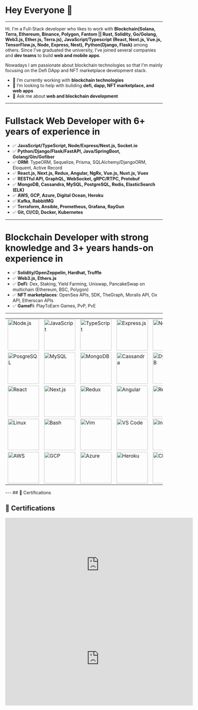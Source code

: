 # Hey Everyone 👋
---
Hi. I'm a Full-Stack developer who likes to work with **Blockchain(Solana, Terra, Ethereum, Binance, Polygon, Fantom || Rust, Solidity, Go/Golang, Web3.js, Ether.js, Terra.js), JavaScript/Typescript (React, Next.js, Vue.js, TensorFlow.js, Node, Express, Nest),** **Python(Django, Flask)** among others. Since I've graduated the university, I’ve joined several companies and **dev teams** to build **web and mobile apps**.

Nowadays I am passionate about blockchain technologies so that I'm mainly focusing on the Defi DApp and NFT marketplace development stack.



- 🌱 I’m currently working with **blockchain technologies**
- 🤔 I’m looking to help with buliding **defi, dapp, NFT marketplace, and web apps**
- 💬 Ask me about **web and blockchain development**
---
# Fullstack Web Developer with 6+ years of experience in

- ✅ **JavaScript/TypeScript, Node/Express/Nest.js, Socket.io**
- ✅ **Python/Django/Flask/FastAPI, Java/SpringBoot, Golang/Gin/Gofiber**
- ✅ **ORM**: TypeORM, Sequelize, Prisma, SQLAlchemy/DjangoORM, Eloquent, Active Record
- ✅ **React.js, Next.js, Redux, Angular, NgRx, Vue.js, Nuxt.js, Vuex**
- ✅ **RESTful API, GraphQL, WebSocket, gRPC/RTPC, Protobuf**
- ✅ **MongoDB, Cassandra, MySQL, PostgreSQL, Redis, ElasticSearch (ELK)**
- ✅ **AWS, GCP, Azure, Digital Ocean, Heroku**
- ✅ **Kafka, RabbitMQ**
- ✅ **Terraform, Ansible, Prometheus, Grafana, RayGun**
- ✅ **Git, CI/CD, Docker, Kubernetes**

---

# Blockchain Developer with strong knowledge and 3+ years hands-on experience in

- ✅ **Solidity/OpenZeppelin, Hardhat, Truffle**
- ✅ **Web3.js, Ethers.js**
- ✅ **DeFi**: Dex, Staking, Yield Farming, Uniswap, PancakeSwap on multichain (Ethereum, BSC, Polygon)
- ✅ **NFT marketplaces**: OpenSea APIs, SDK, TheGraph, Moralis API, Ox API, Etherscan APIs
- ✅ **GameFi**: PlayToEarn Games, PvP, PvE

---
<table>
  <tbody><tr>
    <td><a target="_blank" rel="noopener noreferrer nofollow" href="https://camo.githubusercontent.com/f9006cd6917978b11b74c1835c91f08e241477058e228826ef91613dc6b78158/68747470733a2f2f63646e2e69636f6e73636f75742e636f6d2f69636f6e2f667265652f706e672d36342f6e6f64652d6a732d313137343932352e706e67"><img src="https://camo.githubusercontent.com/f9006cd6917978b11b74c1835c91f08e241477058e228826ef91613dc6b78158/68747470733a2f2f63646e2e69636f6e73636f75742e636f6d2f69636f6e2f667265652f706e672d36342f6e6f64652d6a732d313137343932352e706e67" width="100" title="Node.js" data-canonical-src="https://cdn.iconscout.com/icon/free/png-64/node-js-1174925.png" style="max-width: 100%;"></a></td>
    <td><a target="_blank" rel="noopener noreferrer nofollow" href="https://camo.githubusercontent.com/3bf880a66a9ff65502e4de7be3f2487a97cc39ded20a8bd8814166568600261d/68747470733a2f2f63646e2e69636f6e73636f75742e636f6d2f69636f6e2f667265652f706e672d36342f6a6176617363726970742d32342d313137343935302e706e67"><img src="https://camo.githubusercontent.com/3bf880a66a9ff65502e4de7be3f2487a97cc39ded20a8bd8814166568600261d/68747470733a2f2f63646e2e69636f6e73636f75742e636f6d2f69636f6e2f667265652f706e672d36342f6a6176617363726970742d32342d313137343935302e706e67" width="100" title="JavaScript" data-canonical-src="https://cdn.iconscout.com/icon/free/png-64/javascript-24-1174950.png" style="max-width: 100%;"></a></td>
    <td><a target="_blank" rel="noopener noreferrer nofollow" href="https://camo.githubusercontent.com/e8e5db68d080593d58dc25aa67b5b6d8b97430ab530bf5ae2ab52172e966644a/68747470733a2f2f63646e2e69636f6e73636f75742e636f6d2f69636f6e2f667265652f706e672d36342f747970657363726970742d313137343936352e706e67"><img src="https://camo.githubusercontent.com/e8e5db68d080593d58dc25aa67b5b6d8b97430ab530bf5ae2ab52172e966644a/68747470733a2f2f63646e2e69636f6e73636f75742e636f6d2f69636f6e2f667265652f706e672d36342f747970657363726970742d313137343936352e706e67" width="100" title="TypeScript" data-canonical-src="https://cdn.iconscout.com/icon/free/png-64/typescript-1174965.png" style="max-width: 100%;"></a></td>
    <td><a target="_blank" rel="noopener noreferrer nofollow" href="https://camo.githubusercontent.com/eabfee57ff903fd0f2979cdd4f4c625cbcbca133d83d5e11638055eb517324c2/68747470733a2f2f63646e2e69636f6e73636f75742e636f6d2f69636f6e2f667265652f706e672d36342f667265652d657870726573732d382d313137353032392e706e67"><img src="https://camo.githubusercontent.com/eabfee57ff903fd0f2979cdd4f4c625cbcbca133d83d5e11638055eb517324c2/68747470733a2f2f63646e2e69636f6e73636f75742e636f6d2f69636f6e2f667265652f706e672d36342f667265652d657870726573732d382d313137353032392e706e67" width="100" title="Express.js" data-canonical-src="https://cdn.iconscout.com/icon/free/png-64/free-express-8-1175029.png" style="max-width: 100%;"></a></td>
    <td><a target="_blank" rel="noopener noreferrer nofollow" href="https://camo.githubusercontent.com/51d39e2e8d7a35544eaa307c1c4ff364857091e544751a681e38a5b7c6f03cf8/68747470733a2f2f736b696c6c69636f6e732e6465762f69636f6e733f693d6e6573746a73267468656d653d6c69676874"><img src="https://camo.githubusercontent.com/51d39e2e8d7a35544eaa307c1c4ff364857091e544751a681e38a5b7c6f03cf8/68747470733a2f2f736b696c6c69636f6e732e6465762f69636f6e733f693d6e6573746a73267468656d653d6c69676874" width="100" title="Nest.js" data-canonical-src="https://skillicons.dev/icons?i=nestjs&amp;theme=light" style="max-width: 100%;"></a></td>
    <td><a target="_blank" rel="noopener noreferrer nofollow" href="https://camo.githubusercontent.com/bc54b90a6bea8c52e7384bc799086c6de6e766e45205a9930d978c4509ccc91c/68747470733a2f2f63646e2e69636f6e73636f75742e636f6d2f69636f6e2f667265652f706e672d36342f6a6176612d35392d313137343935322e706e67"><img src="https://camo.githubusercontent.com/bc54b90a6bea8c52e7384bc799086c6de6e766e45205a9930d978c4509ccc91c/68747470733a2f2f63646e2e69636f6e73636f75742e636f6d2f69636f6e2f667265652f706e672d36342f6a6176612d35392d313137343935322e706e67" width="100" title="Java" data-canonical-src="https://cdn.iconscout.com/icon/free/png-64/java-59-1174952.png" style="max-width: 100%;"></a></td>
    <td><a target="_blank" rel="noopener noreferrer nofollow" href="https://camo.githubusercontent.com/54e52311e41eb731017c260966350499c2e6bceeef2665aa26f16ebdabd30aab/68747470733a2f2f736b696c6c69636f6e732e6465762f69636f6e733f693d737072696e67267468656d653d6c69676874"><img src="https://camo.githubusercontent.com/54e52311e41eb731017c260966350499c2e6bceeef2665aa26f16ebdabd30aab/68747470733a2f2f736b696c6c69636f6e732e6465762f69636f6e733f693d737072696e67267468656d653d6c69676874" width="100" title="Spring" data-canonical-src="https://skillicons.dev/icons?i=spring&amp;theme=light" style="max-width: 100%;"></a></td>
    <td><a target="_blank" rel="noopener noreferrer nofollow" href="https://camo.githubusercontent.com/355c19271b293c0fff40ddb410438325b6f7d1316d77945582a9430b43090311/68747470733a2f2f63646e2e69636f6e73636f75742e636f6d2f69636f6e2f667265652f706e672d36342f707974686f6e2d322d3232363035312e706e67"><img src="https://camo.githubusercontent.com/355c19271b293c0fff40ddb410438325b6f7d1316d77945582a9430b43090311/68747470733a2f2f63646e2e69636f6e73636f75742e636f6d2f69636f6e2f667265652f706e672d36342f707974686f6e2d322d3232363035312e706e67" width="100" title="Python" data-canonical-src="https://cdn.iconscout.com/icon/free/png-64/python-2-226051.png" style="max-width: 100%;"></a></td>
    <td><a target="_blank" rel="noopener noreferrer nofollow" href="https://camo.githubusercontent.com/c036fb2f06c008636b7f3c22422740e5d4dce4a7fc8d70c1ea13aa106d036865/68747470733a2f2f736b696c6c69636f6e732e6465762f69636f6e733f693d646a616e676f267468656d653d6c69676874"><img src="https://camo.githubusercontent.com/c036fb2f06c008636b7f3c22422740e5d4dce4a7fc8d70c1ea13aa106d036865/68747470733a2f2f736b696c6c69636f6e732e6465762f69636f6e733f693d646a616e676f267468656d653d6c69676874" width="100" title="Django" data-canonical-src="https://skillicons.dev/icons?i=django&amp;theme=light" style="max-width: 100%;"></a></td>
    <td><a target="_blank" rel="noopener noreferrer nofollow" href="https://camo.githubusercontent.com/9551b7d5e7478b76b8bd1baac2b57b695caa58a013864bbcfac19f705d15d609/68747470733a2f2f736b696c6c69636f6e732e6465762f69636f6e733f693d666c61736b267468656d653d6c69676874"><img src="https://camo.githubusercontent.com/9551b7d5e7478b76b8bd1baac2b57b695caa58a013864bbcfac19f705d15d609/68747470733a2f2f736b696c6c69636f6e732e6465762f69636f6e733f693d666c61736b267468656d653d6c69676874" width="100" title="Flask" data-canonical-src="https://skillicons.dev/icons?i=flask&amp;theme=light" style="max-width: 100%;"></a></td>
    <td><a target="_blank" rel="noopener noreferrer nofollow" href="https://camo.githubusercontent.com/daa26bcfc14f63b847402abba471270dc7b60e5de7b1ad85e86e3620a4860b54/68747470733a2f2f736b696c6c69636f6e732e6465762f69636f6e733f693d66617374617069267468656d653d6c69676874"><img src="https://camo.githubusercontent.com/daa26bcfc14f63b847402abba471270dc7b60e5de7b1ad85e86e3620a4860b54/68747470733a2f2f736b696c6c69636f6e732e6465762f69636f6e733f693d66617374617069267468656d653d6c69676874" width="100" title="FastAPI" data-canonical-src="https://skillicons.dev/icons?i=fastapi&amp;theme=light" style="max-width: 100%;"></a></td>
    <td><a target="_blank" rel="noopener noreferrer nofollow" href="https://camo.githubusercontent.com/434c564948f52bab475e0d193f30ac8e74b99dbec589e0194a0a14c94f653d1d/68747470733a2f2f63646e2e69636f6e73636f75742e636f6d2f69636f6e2f667265652f706e672d36342f667265652d676f2d37372d313137353136362e706e67"><img src="https://camo.githubusercontent.com/434c564948f52bab475e0d193f30ac8e74b99dbec589e0194a0a14c94f653d1d/68747470733a2f2f63646e2e69636f6e73636f75742e636f6d2f69636f6e2f667265652f706e672d36342f667265652d676f2d37372d313137353136362e706e67" width="100" title="Golang" data-canonical-src="https://cdn.iconscout.com/icon/free/png-64/free-go-77-1175166.png" style="max-width: 100%;"></a></td>
  </tr>
  <tr>
    <td><a target="_blank" rel="noopener noreferrer nofollow" href="https://camo.githubusercontent.com/90d3cf8eb8c0162f9ccc4bf41e40568bd8cf48404c01efaba7ff84683ecc70f1/68747470733a2f2f736b696c6c69636f6e732e6465762f69636f6e733f693d706f737467726573267468656d653d6c69676874"><img src="https://camo.githubusercontent.com/90d3cf8eb8c0162f9ccc4bf41e40568bd8cf48404c01efaba7ff84683ecc70f1/68747470733a2f2f736b696c6c69636f6e732e6465762f69636f6e733f693d706f737467726573267468656d653d6c69676874" width="100" title="PosgreSQL" data-canonical-src="https://skillicons.dev/icons?i=postgres&amp;theme=light" style="max-width: 100%;"></a></td>
    <td><a target="_blank" rel="noopener noreferrer nofollow" href="https://camo.githubusercontent.com/df320ae4b425a5a6d1624c00eabb34a3a9c27c7e33d5abef7501774d6fb5ee95/68747470733a2f2f736b696c6c69636f6e732e6465762f69636f6e733f693d6d7973716c267468656d653d6c69676874"><img src="https://camo.githubusercontent.com/df320ae4b425a5a6d1624c00eabb34a3a9c27c7e33d5abef7501774d6fb5ee95/68747470733a2f2f736b696c6c69636f6e732e6465762f69636f6e733f693d6d7973716c267468656d653d6c69676874" width="100" title="MySQL" data-canonical-src="https://skillicons.dev/icons?i=mysql&amp;theme=light" style="max-width: 100%;"></a></td>
    <td><a target="_blank" rel="noopener noreferrer nofollow" href="https://camo.githubusercontent.com/8d982cf34cbc0bac85575df55440eb0c78cc67662e7b785f2beddddd6542ace9/68747470733a2f2f736b696c6c69636f6e732e6465762f69636f6e733f693d6d6f6e676f6462267468656d653d6c69676874"><img src="https://camo.githubusercontent.com/8d982cf34cbc0bac85575df55440eb0c78cc67662e7b785f2beddddd6542ace9/68747470733a2f2f736b696c6c69636f6e732e6465762f69636f6e733f693d6d6f6e676f6462267468656d653d6c69676874" width="100" title="MongoDB" data-canonical-src="https://skillicons.dev/icons?i=mongodb&amp;theme=light" style="max-width: 100%;"></a></td>
    <td><a target="_blank" rel="noopener noreferrer nofollow" href="https://camo.githubusercontent.com/736ca16a6988ebfc31cf89c4f452169522eb02ae96d4df4438290bcbb354a61a/68747470733a2f2f736b696c6c69636f6e732e6465762f69636f6e733f693d63617373616e647261267468656d653d6c69676874"><img src="https://camo.githubusercontent.com/736ca16a6988ebfc31cf89c4f452169522eb02ae96d4df4438290bcbb354a61a/68747470733a2f2f736b696c6c69636f6e732e6465762f69636f6e733f693d63617373616e647261267468656d653d6c69676874" width="100" title="Cassandra" data-canonical-src="https://skillicons.dev/icons?i=cassandra&amp;theme=light" style="max-width: 100%;"></a></td>
    <td><a target="_blank" rel="noopener noreferrer nofollow" href="https://camo.githubusercontent.com/38c0db7772fb34455da1b60b04ad40a036dc9a8c0fd750ad9cbc580264f6ae40/68747470733a2f2f736b696c6c69636f6e732e6465762f69636f6e733f693d64796e616d6f6462267468656d653d6c69676874"><img src="https://camo.githubusercontent.com/38c0db7772fb34455da1b60b04ad40a036dc9a8c0fd750ad9cbc580264f6ae40/68747470733a2f2f736b696c6c69636f6e732e6465762f69636f6e733f693d64796e616d6f6462267468656d653d6c69676874" width="100" title="DynamoDB" data-canonical-src="https://skillicons.dev/icons?i=dynamodb&amp;theme=light" style="max-width: 100%;"></a></td>
    <td><a target="_blank" rel="noopener noreferrer nofollow" href="https://camo.githubusercontent.com/1f949392695a1f34617b8dfe0f0cb9802b7c56651eacb64c27ca4078d27ef612/68747470733a2f2f736b696c6c69636f6e732e6465762f69636f6e733f693d6669726562617365267468656d653d6c69676874"><img src="https://camo.githubusercontent.com/1f949392695a1f34617b8dfe0f0cb9802b7c56651eacb64c27ca4078d27ef612/68747470733a2f2f736b696c6c69636f6e732e6465762f69636f6e733f693d6669726562617365267468656d653d6c69676874" width="100" title="Firebase" data-canonical-src="https://skillicons.dev/icons?i=firebase&amp;theme=light" style="max-width: 100%;"></a></td>
    <td><a target="_blank" rel="noopener noreferrer nofollow" href="https://camo.githubusercontent.com/f5267895b03766f6fd131319d71e884c56531242700dabe3df1401be0d75d6c8/68747470733a2f2f736b696c6c69636f6e732e6465762f69636f6e733f693d7265646973267468656d653d6c69676874"><img src="https://camo.githubusercontent.com/f5267895b03766f6fd131319d71e884c56531242700dabe3df1401be0d75d6c8/68747470733a2f2f736b696c6c69636f6e732e6465762f69636f6e733f693d7265646973267468656d653d6c69676874" width="100" title="Redis" data-canonical-src="https://skillicons.dev/icons?i=redis&amp;theme=light" style="max-width: 100%;"></a></td>
    <td><a target="_blank" rel="noopener noreferrer nofollow" href="https://camo.githubusercontent.com/1fe8a1defa6f37697d16a11ee3bcdd3bfca745befe388b11230ad5281820dec3/68747470733a2f2f736b696c6c69636f6e732e6465762f69636f6e733f693d73716c697465267468656d653d6c69676874"><img src="https://camo.githubusercontent.com/1fe8a1defa6f37697d16a11ee3bcdd3bfca745befe388b11230ad5281820dec3/68747470733a2f2f736b696c6c69636f6e732e6465762f69636f6e733f693d73716c697465267468656d653d6c69676874" width="100" title="Sqlite" data-canonical-src="https://skillicons.dev/icons?i=sqlite&amp;theme=light" style="max-width: 100%;"></a></td>
    <td><a target="_blank" rel="noopener noreferrer nofollow" href="https://camo.githubusercontent.com/71231860609f5e4ef3c7dc0629a0e5c48b67a5dcd66499469095b173a4385d57/68747470733a2f2f63646e2e69636f6e73636f75742e636f6d2f69636f6e2f667265652f706e672d36342f667265652d656c61737469637365617263682d3232363039342e706e67"><img src="https://camo.githubusercontent.com/71231860609f5e4ef3c7dc0629a0e5c48b67a5dcd66499469095b173a4385d57/68747470733a2f2f63646e2e69636f6e73636f75742e636f6d2f69636f6e2f667265652f706e672d36342f667265652d656c61737469637365617263682d3232363039342e706e67" width="100" title="ElasticSearch" data-canonical-src="https://cdn.iconscout.com/icon/free/png-64/free-elasticsearch-226094.png" style="max-width: 100%;"></a></td>
    <td><a target="_blank" rel="noopener noreferrer nofollow" href="https://camo.githubusercontent.com/e569ae07ab77d1f0c04582b59960327811e1997ed769900f0993c34045adbeae/68747470733a2f2f736b696c6c69636f6e732e6465762f69636f6e733f693d70726f6d657468657573267468656d653d6c69676874"><img src="https://camo.githubusercontent.com/e569ae07ab77d1f0c04582b59960327811e1997ed769900f0993c34045adbeae/68747470733a2f2f736b696c6c69636f6e732e6465762f69636f6e733f693d70726f6d657468657573267468656d653d6c69676874" width="100" title="Prometheus" data-canonical-src="https://skillicons.dev/icons?i=prometheus&amp;theme=light" style="max-width: 100%;"></a></td>
    <td><a target="_blank" rel="noopener noreferrer nofollow" href="https://camo.githubusercontent.com/b296b7c92e9aa380dcbb0be5c10fac5ab04227318accda4601d16968dadae99e/68747470733a2f2f736b696c6c69636f6e732e6465762f69636f6e733f693d736f6c6964697479267468656d653d6c69676874"><img src="https://camo.githubusercontent.com/b296b7c92e9aa380dcbb0be5c10fac5ab04227318accda4601d16968dadae99e/68747470733a2f2f736b696c6c69636f6e732e6465762f69636f6e733f693d736f6c6964697479267468656d653d6c69676874" width="100" title="Solidity" data-canonical-src="https://skillicons.dev/icons?i=solidity&amp;theme=light" style="max-width: 100%;"></a></td>
    <td><a target="_blank" rel="noopener noreferrer nofollow" href="https://camo.githubusercontent.com/d03fd2274a7567b15bee1c313c898745df1cb394a08eba22dd8400841240dd14/68747470733a2f2f736b696c6c69636f6e732e6465762f69636f6e733f693d69706673267468656d653d6c69676874"><img src="https://camo.githubusercontent.com/d03fd2274a7567b15bee1c313c898745df1cb394a08eba22dd8400841240dd14/68747470733a2f2f736b696c6c69636f6e732e6465762f69636f6e733f693d69706673267468656d653d6c69676874" width="100" title="Ipfs" data-canonical-src="https://skillicons.dev/icons?i=ipfs&amp;theme=light" style="max-width: 100%;"></a></td>
  </tr>
  <tr>
    <td><a target="_blank" rel="noopener noreferrer nofollow" href="https://camo.githubusercontent.com/ad5eab6546836f3138beeed68d51b6210cfbe23980620e50634792004e891949/68747470733a2f2f63646e2e69636f6e73636f75742e636f6d2f69636f6e2f667265652f706e672d36342f72656163742d332d313137353130392e706e67"><img src="https://camo.githubusercontent.com/ad5eab6546836f3138beeed68d51b6210cfbe23980620e50634792004e891949/68747470733a2f2f63646e2e69636f6e73636f75742e636f6d2f69636f6e2f667265652f706e672d36342f72656163742d332d313137353130392e706e67" width="100" title="React" data-canonical-src="https://cdn.iconscout.com/icon/free/png-64/react-3-1175109.png" style="max-width: 100%;"></a></td>
    <td><a target="_blank" rel="noopener noreferrer nofollow" href="https://camo.githubusercontent.com/f3e7a261202f061960b5e11a1dee2cf3c745e5fb810444aab920eecbc82385e9/68747470733a2f2f736b696c6c69636f6e732e6465762f69636f6e733f693d6e6578746a73267468656d653d6c69676874"><img src="https://camo.githubusercontent.com/f3e7a261202f061960b5e11a1dee2cf3c745e5fb810444aab920eecbc82385e9/68747470733a2f2f736b696c6c69636f6e732e6465762f69636f6e733f693d6e6578746a73267468656d653d6c69676874" width="100" title="Next.js" data-canonical-src="https://skillicons.dev/icons?i=nextjs&amp;theme=light" style="max-width: 100%;"></a></td>
    <td><a target="_blank" rel="noopener noreferrer nofollow" href="https://camo.githubusercontent.com/43977990b2a6be05faf63aee6397c736da10e17db72a958de7a7382ffbe7079c/68747470733a2f2f736b696c6c69636f6e732e6465762f69636f6e733f693d7265647578267468656d653d6c69676874"><img src="https://camo.githubusercontent.com/43977990b2a6be05faf63aee6397c736da10e17db72a958de7a7382ffbe7079c/68747470733a2f2f736b696c6c69636f6e732e6465762f69636f6e733f693d7265647578267468656d653d6c69676874" width="100" title="Redux" data-canonical-src="https://skillicons.dev/icons?i=redux&amp;theme=light" style="max-width: 100%;"></a></td>
    <td><a target="_blank" rel="noopener noreferrer nofollow" href="https://camo.githubusercontent.com/d03b4dd13ff38d56fa8fa394dfef63ea4db468866d802639511d6143b23a000f/68747470733a2f2f63646e2e69636f6e73636f75742e636f6d2f69636f6e2f667265652f706e672d36342f616e67756c61722d332d3232363037302e706e67"><img src="https://camo.githubusercontent.com/d03b4dd13ff38d56fa8fa394dfef63ea4db468866d802639511d6143b23a000f/68747470733a2f2f63646e2e69636f6e73636f75742e636f6d2f69636f6e2f667265652f706e672d36342f616e67756c61722d332d3232363037302e706e67" width="100" title="Angular" data-canonical-src="https://cdn.iconscout.com/icon/free/png-64/angular-3-226070.png" style="max-width: 100%;"></a></td>
    <td><a target="_blank" rel="noopener noreferrer nofollow" href="https://camo.githubusercontent.com/8fe38d2f61fdfd54ab5ef6e9ab77c6fba1b3c5a059f97a9eb54cfec393eb65b6/68747470733a2f2f736b696c6c69636f6e732e6465762f69636f6e733f693d726561637469766578267468656d653d6c69676874"><img src="https://camo.githubusercontent.com/8fe38d2f61fdfd54ab5ef6e9ab77c6fba1b3c5a059f97a9eb54cfec393eb65b6/68747470733a2f2f736b696c6c69636f6e732e6465762f69636f6e733f693d726561637469766578267468656d653d6c69676874" width="100" title="Reactivex" data-canonical-src="https://skillicons.dev/icons?i=reactivex&amp;theme=light" style="max-width: 100%;"></a></td>
    <td><a target="_blank" rel="noopener noreferrer nofollow" href="https://camo.githubusercontent.com/7b075447c85624de3389ebc0ba1aae23131a952c0c7497878a57f3c5bc7dfce0/68747470733a2f2f63646e2e69636f6e73636f75742e636f6d2f69636f6e2f667265652f706e672d36342f7675652d3238323439372e706e67"><img src="https://camo.githubusercontent.com/7b075447c85624de3389ebc0ba1aae23131a952c0c7497878a57f3c5bc7dfce0/68747470733a2f2f63646e2e69636f6e73636f75742e636f6d2f69636f6e2f667265652f706e672d36342f7675652d3238323439372e706e67" width="100" title="Vue" data-canonical-src="https://cdn.iconscout.com/icon/free/png-64/vue-282497.png" style="max-width: 100%;"></a></td>
    <td><a target="_blank" rel="noopener noreferrer nofollow" href="https://camo.githubusercontent.com/ea1efde8414301f46e30ffd27f97015f2fbd3e25627f1e31edd60bcff39954d6/68747470733a2f2f736b696c6c69636f6e732e6465762f69636f6e733f693d6772617068716c267468656d653d6c69676874"><img src="https://camo.githubusercontent.com/ea1efde8414301f46e30ffd27f97015f2fbd3e25627f1e31edd60bcff39954d6/68747470733a2f2f736b696c6c69636f6e732e6465762f69636f6e733f693d6772617068716c267468656d653d6c69676874" width="100" title="GraphQL" data-canonical-src="https://skillicons.dev/icons?i=graphql&amp;theme=light" style="max-width: 100%;"></a></td>
    <td><a target="_blank" rel="noopener noreferrer nofollow" href="https://camo.githubusercontent.com/085e23f693df89b1439176a9ac38456ec36ceac05266bc5097a76b16ad314172/68747470733a2f2f736b696c6c69636f6e732e6465762f69636f6e733f693d68746d6c267468656d653d6c69676874"><img src="https://camo.githubusercontent.com/085e23f693df89b1439176a9ac38456ec36ceac05266bc5097a76b16ad314172/68747470733a2f2f736b696c6c69636f6e732e6465762f69636f6e733f693d68746d6c267468656d653d6c69676874" width="100" title="HTML" data-canonical-src="https://skillicons.dev/icons?i=html&amp;theme=light" style="max-width: 100%;"></a></td>
    <td><a target="_blank" rel="noopener noreferrer nofollow" href="https://camo.githubusercontent.com/72aed659437fa5db433e9e927df9d01caa708e52ff1aaf86a168c0fa98a6ffb7/68747470733a2f2f736b696c6c69636f6e732e6465762f69636f6e733f693d637373267468656d653d6c69676874"><img src="https://camo.githubusercontent.com/72aed659437fa5db433e9e927df9d01caa708e52ff1aaf86a168c0fa98a6ffb7/68747470733a2f2f736b696c6c69636f6e732e6465762f69636f6e733f693d637373267468656d653d6c69676874" width="100" title="CSS" data-canonical-src="https://skillicons.dev/icons?i=css&amp;theme=light" style="max-width: 100%;"></a></td>
    <td><a target="_blank" rel="noopener noreferrer nofollow" href="https://camo.githubusercontent.com/2a19d2f1776e67b7d27bd42ef9f6e8c17d5117722d968b8cca9e61c964f8ecc2/68747470733a2f2f736b696c6c69636f6e732e6465762f69636f6e733f693d73617373267468656d653d6c69676874"><img src="https://camo.githubusercontent.com/2a19d2f1776e67b7d27bd42ef9f6e8c17d5117722d968b8cca9e61c964f8ecc2/68747470733a2f2f736b696c6c69636f6e732e6465762f69636f6e733f693d73617373267468656d653d6c69676874" width="100" title="Sass" data-canonical-src="https://skillicons.dev/icons?i=sass&amp;theme=light" style="max-width: 100%;"></a></td>
    <td><a target="_blank" rel="noopener noreferrer nofollow" href="https://camo.githubusercontent.com/933f365e3b18f0c0a376da60c630d3baf32d84ed0bdce7effa85c741b1c97bcf/68747470733a2f2f736b696c6c69636f6e732e6465762f69636f6e733f693d7461696c77696e64267468656d653d6c69676874"><img src="https://camo.githubusercontent.com/933f365e3b18f0c0a376da60c630d3baf32d84ed0bdce7effa85c741b1c97bcf/68747470733a2f2f736b696c6c69636f6e732e6465762f69636f6e733f693d7461696c77696e64267468656d653d6c69676874" width="100" title="TailwindCSS" data-canonical-src="https://skillicons.dev/icons?i=tailwind&amp;theme=light" style="max-width: 100%;"></a></td>
    <td><a target="_blank" rel="noopener noreferrer nofollow" href="https://camo.githubusercontent.com/71158eded6089a58031cfd0f108d41b17035cc44026a7026f44da26c62834c4d/68747470733a2f2f736b696c6c69636f6e732e6465762f69636f6e733f693d6d6174657269616c7569267468656d653d6c69676874"><img src="https://camo.githubusercontent.com/71158eded6089a58031cfd0f108d41b17035cc44026a7026f44da26c62834c4d/68747470733a2f2f736b696c6c69636f6e732e6465762f69636f6e733f693d6d6174657269616c7569267468656d653d6c69676874" width="100" title="MUI" data-canonical-src="https://skillicons.dev/icons?i=materialui&amp;theme=light" style="max-width: 100%;"></a></td>
  </tr>
  <tr>
    <td><a target="_blank" rel="noopener noreferrer nofollow" href="https://camo.githubusercontent.com/f2d66a47a6c7721903a2fc0b3332c47013f12ffdaf06a0667829d92ccec8d89e/68747470733a2f2f736b696c6c69636f6e732e6465762f69636f6e733f693d6c696e7578267468656d653d6c69676874"><img src="https://camo.githubusercontent.com/f2d66a47a6c7721903a2fc0b3332c47013f12ffdaf06a0667829d92ccec8d89e/68747470733a2f2f736b696c6c69636f6e732e6465762f69636f6e733f693d6c696e7578267468656d653d6c69676874" width="100" title="Linux" data-canonical-src="https://skillicons.dev/icons?i=linux&amp;theme=light" style="max-width: 100%;"></a></td>
    <td><a target="_blank" rel="noopener noreferrer nofollow" href="https://camo.githubusercontent.com/115b8cecaf8bccf739f3faca32761d25c66bbd6b8e333ae8fb548b24ee237f63/68747470733a2f2f736b696c6c69636f6e732e6465762f69636f6e733f693d62617368267468656d653d6c69676874"><img src="https://camo.githubusercontent.com/115b8cecaf8bccf739f3faca32761d25c66bbd6b8e333ae8fb548b24ee237f63/68747470733a2f2f736b696c6c69636f6e732e6465762f69636f6e733f693d62617368267468656d653d6c69676874" width="100" title="Bash" data-canonical-src="https://skillicons.dev/icons?i=bash&amp;theme=light" style="max-width: 100%;"></a></td>
    <td><a target="_blank" rel="noopener noreferrer nofollow" href="https://camo.githubusercontent.com/86054a580af555a392ec764738d547092f9da2fa155fd8484bbe087b82e5223f/68747470733a2f2f736b696c6c69636f6e732e6465762f69636f6e733f693d76696d267468656d653d6c69676874"><img src="https://camo.githubusercontent.com/86054a580af555a392ec764738d547092f9da2fa155fd8484bbe087b82e5223f/68747470733a2f2f736b696c6c69636f6e732e6465762f69636f6e733f693d76696d267468656d653d6c69676874" width="100" title="Vim" data-canonical-src="https://skillicons.dev/icons?i=vim&amp;theme=light" style="max-width: 100%;"></a></td>
    <td><a target="_blank" rel="noopener noreferrer nofollow" href="https://camo.githubusercontent.com/aac81660abe9269d541981e6b20fef921bb4330935c7954bf4fdae00f5bcb2a0/68747470733a2f2f736b696c6c69636f6e732e6465762f69636f6e733f693d7673636f6465267468656d653d6c69676874"><img src="https://camo.githubusercontent.com/aac81660abe9269d541981e6b20fef921bb4330935c7954bf4fdae00f5bcb2a0/68747470733a2f2f736b696c6c69636f6e732e6465762f69636f6e733f693d7673636f6465267468656d653d6c69676874" width="100" title="VS Code" data-canonical-src="https://skillicons.dev/icons?i=vscode&amp;theme=light" style="max-width: 100%;"></a></td>
    <td><a target="_blank" rel="noopener noreferrer nofollow" href="https://camo.githubusercontent.com/4b73896de101f0207485798edfd4b349fad4226762e80c032d7971510cd10a06/68747470733a2f2f736b696c6c69636f6e732e6465762f69636f6e733f693d69646561267468656d653d6c69676874"><img src="https://camo.githubusercontent.com/4b73896de101f0207485798edfd4b349fad4226762e80c032d7971510cd10a06/68747470733a2f2f736b696c6c69636f6e732e6465762f69636f6e733f693d69646561267468656d653d6c69676874" width="100" title="Intellij" data-canonical-src="https://skillicons.dev/icons?i=idea&amp;theme=light" style="max-width: 100%;"></a></td>
    <td><a target="_blank" rel="noopener noreferrer nofollow" href="https://camo.githubusercontent.com/2af813baf6d5c52a17969cb36bc80a90a349c7fc1ab344d48d2cd5854696a6ff/68747470733a2f2f736b696c6c69636f6e732e6465762f69636f6e733f693d676974267468656d653d6c69676874"><img src="https://camo.githubusercontent.com/2af813baf6d5c52a17969cb36bc80a90a349c7fc1ab344d48d2cd5854696a6ff/68747470733a2f2f736b696c6c69636f6e732e6465762f69636f6e733f693d676974267468656d653d6c69676874" width="100" title="Git" data-canonical-src="https://skillicons.dev/icons?i=git&amp;theme=light" style="max-width: 100%;"></a></td>
    <td><a target="_blank" rel="noopener noreferrer nofollow" href="https://camo.githubusercontent.com/4f4d002c4140844969510734e86580103513ea448e8e448d7fbfc7f843425d0b/68747470733a2f2f736b696c6c69636f6e732e6465762f69636f6e733f693d676974687562267468656d653d6c69676874"><img src="https://camo.githubusercontent.com/4f4d002c4140844969510734e86580103513ea448e8e448d7fbfc7f843425d0b/68747470733a2f2f736b696c6c69636f6e732e6465762f69636f6e733f693d676974687562267468656d653d6c69676874" width="100" title="Github" data-canonical-src="https://skillicons.dev/icons?i=github&amp;theme=light" style="max-width: 100%;"></a></td>
    <td><a target="_blank" rel="noopener noreferrer nofollow" href="https://camo.githubusercontent.com/326539d96abf4091628623b97e2747bb1b89b6232cd026d789df7f5a956d9e39/68747470733a2f2f736b696c6c69636f6e732e6465762f69636f6e733f693d6769746c6162267468656d653d6c69676874"><img src="https://camo.githubusercontent.com/326539d96abf4091628623b97e2747bb1b89b6232cd026d789df7f5a956d9e39/68747470733a2f2f736b696c6c69636f6e732e6465762f69636f6e733f693d6769746c6162267468656d653d6c69676874" width="100" title="Gitlab" data-canonical-src="https://skillicons.dev/icons?i=gitlab&amp;theme=light" style="max-width: 100%;"></a></td>
    <td><a target="_blank" rel="noopener noreferrer nofollow" href="https://camo.githubusercontent.com/e2ab6d60b51bf453976270b72321936a8712035c073e541ec86008c4975b04e6/68747470733a2f2f736b696c6c69636f6e732e6465762f69636f6e733f693d6e67696e78267468656d653d6c69676874"><img src="https://camo.githubusercontent.com/e2ab6d60b51bf453976270b72321936a8712035c073e541ec86008c4975b04e6/68747470733a2f2f736b696c6c69636f6e732e6465762f69636f6e733f693d6e67696e78267468656d653d6c69676874" width="100" title="Nginx" data-canonical-src="https://skillicons.dev/icons?i=nginx&amp;theme=light" style="max-width: 100%;"></a></td>
    <td><a target="_blank" rel="noopener noreferrer nofollow" href="https://camo.githubusercontent.com/31c06f1cb56bbdf7f57f10157ec8609cf6750708a2ac639767828eebb4f50487/68747470733a2f2f736b696c6c69636f6e732e6465762f69636f6e733f693d6b61666b61267468656d653d6c69676874"><img src="https://camo.githubusercontent.com/31c06f1cb56bbdf7f57f10157ec8609cf6750708a2ac639767828eebb4f50487/68747470733a2f2f736b696c6c69636f6e732e6465762f69636f6e733f693d6b61666b61267468656d653d6c69676874" width="100" title="Kafka" data-canonical-src="https://skillicons.dev/icons?i=kafka&amp;theme=light" style="max-width: 100%;"></a></td>
    <td><a target="_blank" rel="noopener noreferrer nofollow" href="https://camo.githubusercontent.com/c80da33799c1f739af0ea4e7cd0bc9f6d8894e6e6e7cac0243c004c7363b8bf8/68747470733a2f2f736b696c6c69636f6e732e6465762f69636f6e733f693d7261626269746d71267468656d653d6c69676874"><img src="https://camo.githubusercontent.com/c80da33799c1f739af0ea4e7cd0bc9f6d8894e6e6e7cac0243c004c7363b8bf8/68747470733a2f2f736b696c6c69636f6e732e6465762f69636f6e733f693d7261626269746d71267468656d653d6c69676874" width="100" title="RabbitMQ" data-canonical-src="https://skillicons.dev/icons?i=rabbitmq&amp;theme=light" style="max-width: 100%;"></a></td>
    <td><a target="_blank" rel="noopener noreferrer nofollow" href="https://camo.githubusercontent.com/f411fb8a19d56b993922571e41ba30ab62736e774d51c6ed9edf43604f8a8d34/68747470733a2f2f736b696c6c69636f6e732e6465762f69636f6e733f693d626f6f747374726170267468656d653d6c69676874"><img src="https://camo.githubusercontent.com/f411fb8a19d56b993922571e41ba30ab62736e774d51c6ed9edf43604f8a8d34/68747470733a2f2f736b696c6c69636f6e732e6465762f69636f6e733f693d626f6f747374726170267468656d653d6c69676874" width="100" title="Bootstrap" data-canonical-src="https://skillicons.dev/icons?i=bootstrap&amp;theme=light" style="max-width: 100%;"></a></td>
  </tr>
  <tr>
    <td><a target="_blank" rel="noopener noreferrer nofollow" href="https://camo.githubusercontent.com/1b2ecfcf795abbc20428974a2310b56e0d80d59e483353576d336bb8bddfce6d/68747470733a2f2f736b696c6c69636f6e732e6465762f69636f6e733f693d617773267468656d653d6c69676874"><img src="https://camo.githubusercontent.com/1b2ecfcf795abbc20428974a2310b56e0d80d59e483353576d336bb8bddfce6d/68747470733a2f2f736b696c6c69636f6e732e6465762f69636f6e733f693d617773267468656d653d6c69676874" width="100" title="AWS" data-canonical-src="https://skillicons.dev/icons?i=aws&amp;theme=light" style="max-width: 100%;"></a></td>
    <td><a target="_blank" rel="noopener noreferrer nofollow" href="https://camo.githubusercontent.com/429d5516aba52770bcaea6a9c211912322d75494c33235c69cfdbf6a9bdb19bd/68747470733a2f2f736b696c6c69636f6e732e6465762f69636f6e733f693d676370267468656d653d6c69676874"><img src="https://camo.githubusercontent.com/429d5516aba52770bcaea6a9c211912322d75494c33235c69cfdbf6a9bdb19bd/68747470733a2f2f736b696c6c69636f6e732e6465762f69636f6e733f693d676370267468656d653d6c69676874" width="100" title="GCP" data-canonical-src="https://skillicons.dev/icons?i=gcp&amp;theme=light" style="max-width: 100%;"></a></td>
    <td><a target="_blank" rel="noopener noreferrer nofollow" href="https://camo.githubusercontent.com/671c0ad77112a8c36c2278a69fdd4fe417b874fbfba5e3124b339edaafafa475/68747470733a2f2f736b696c6c69636f6e732e6465762f69636f6e733f693d617a757265267468656d653d6c69676874"><img src="https://camo.githubusercontent.com/671c0ad77112a8c36c2278a69fdd4fe417b874fbfba5e3124b339edaafafa475/68747470733a2f2f736b696c6c69636f6e732e6465762f69636f6e733f693d617a757265267468656d653d6c69676874" width="100" title="Azure" data-canonical-src="https://skillicons.dev/icons?i=azure&amp;theme=light" style="max-width: 100%;"></a></td>
    <td><a target="_blank" rel="noopener noreferrer nofollow" href="https://camo.githubusercontent.com/2351dc23ad68defaa6cfe8d491acaea827650e234d33a2813166bc47eb3434c6/68747470733a2f2f736b696c6c69636f6e732e6465762f69636f6e733f693d6865726f6b75267468656d653d6c69676874"><img src="https://camo.githubusercontent.com/2351dc23ad68defaa6cfe8d491acaea827650e234d33a2813166bc47eb3434c6/68747470733a2f2f736b696c6c69636f6e732e6465762f69636f6e733f693d6865726f6b75267468656d653d6c69676874" width="100" title="Heroku" data-canonical-src="https://skillicons.dev/icons?i=heroku&amp;theme=light" style="max-width: 100%;"></a></td>
    <td><a target="_blank" rel="noopener noreferrer nofollow" href="https://camo.githubusercontent.com/75541d8a18e57203706cd0e7ab0ed23a3fd7e8dbba44f4f87915f911eb2cf6e8/68747470733a2f2f736b696c6c69636f6e732e6465762f69636f6e733f693d636c6f7564666c617265267468656d653d6c69676874"><img src="https://camo.githubusercontent.com/75541d8a18e57203706cd0e7ab0ed23a3fd7e8dbba44f4f87915f911eb2cf6e8/68747470733a2f2f736b696c6c69636f6e732e6465762f69636f6e733f693d636c6f7564666c617265267468656d653d6c69676874" width="100" title="Cloudflare" data-canonical-src="https://skillicons.dev/icons?i=cloudflare&amp;theme=light" style="max-width: 100%;"></a></td>
    <td><a target="_blank" rel="noopener noreferrer nofollow" href="https://camo.githubusercontent.com/45055268781b150b796708ac4044413881aa9851c96b6f66b239499d3369e283/68747470733a2f2f736b696c6c69636f6e732e6465762f69636f6e733f693d6a656e6b696e73267468656d653d6c69676874"><img src="https://camo.githubusercontent.com/45055268781b150b796708ac4044413881aa9851c96b6f66b239499d3369e283/68747470733a2f2f736b696c6c69636f6e732e6465762f69636f6e733f693d6a656e6b696e73267468656d653d6c69676874" width="100" title="Jenkins" data-canonical-src="https://skillicons.dev/icons?i=jenkins&amp;theme=light" style="max-width: 100%;"></a></td>
    <td><a target="_blank" rel="noopener noreferrer nofollow" href="https://camo.githubusercontent.com/9b5a5ab3cf0157dc83672b802d0972d810d8bb7e82057f03f22bed818306136b/68747470733a2f2f736b696c6c69636f6e732e6465762f69636f6e733f693d646f636b6572267468656d653d6c69676874"><img src="https://camo.githubusercontent.com/9b5a5ab3cf0157dc83672b802d0972d810d8bb7e82057f03f22bed818306136b/68747470733a2f2f736b696c6c69636f6e732e6465762f69636f6e733f693d646f636b6572267468656d653d6c69676874" width="100" title="Docker" data-canonical-src="https://skillicons.dev/icons?i=docker&amp;theme=light" style="max-width: 100%;"></a></td>
    <td><a target="_blank" rel="noopener noreferrer nofollow" href="https://camo.githubusercontent.com/8a7d48bdf8123bddbd4a060d98e73d2eccb712761899ecdf271d7899c099b46b/68747470733a2f2f736b696c6c69636f6e732e6465762f69636f6e733f693d6b756265726e65746573267468656d653d6c69676874"><img src="https://camo.githubusercontent.com/8a7d48bdf8123bddbd4a060d98e73d2eccb712761899ecdf271d7899c099b46b/68747470733a2f2f736b696c6c69636f6e732e6465762f69636f6e733f693d6b756265726e65746573267468656d653d6c69676874" width="100" title="Kubernetes" data-canonical-src="https://skillicons.dev/icons?i=kubernetes&amp;theme=light" style="max-width: 100%;"></a></td>
    <td><a target="_blank" rel="noopener noreferrer nofollow" href="https://camo.githubusercontent.com/3d781f702ee921ed4cab7526adea3b2ba19bd9ecd8f40a1872491d1c9e97ebf1/68747470733a2f2f736b696c6c69636f6e732e6465762f69636f6e733f693d67726166616e61267468656d653d6c69676874"><img src="https://camo.githubusercontent.com/3d781f702ee921ed4cab7526adea3b2ba19bd9ecd8f40a1872491d1c9e97ebf1/68747470733a2f2f736b696c6c69636f6e732e6465762f69636f6e733f693d67726166616e61267468656d653d6c69676874" width="100" title="Grafana" data-canonical-src="https://skillicons.dev/icons?i=grafana&amp;theme=light" style="max-width: 100%;"></a></td>
    <td><a target="_blank" rel="noopener noreferrer nofollow" href="https://camo.githubusercontent.com/a38030032776684e905279bc5a2872c00edbde08da1b656c5dcab9924cf5f384/68747470733a2f2f63646e2e69636f6e73636f75742e636f6d2f69636f6e2f667265652f706e672d36342f667265652d616e7369626c652d3238323238332e706e67"><img src="https://camo.githubusercontent.com/a38030032776684e905279bc5a2872c00edbde08da1b656c5dcab9924cf5f384/68747470733a2f2f63646e2e69636f6e73636f75742e636f6d2f69636f6e2f667265652f706e672d36342f667265652d616e7369626c652d3238323238332e706e67" width="100" title="Ansible" data-canonical-src="https://cdn.iconscout.com/icon/free/png-64/free-ansible-282283.png" style="max-width: 100%;"></a></td>
    <td><a target="_blank" rel="noopener noreferrer nofollow" href="https://camo.githubusercontent.com/6af9c1b31862874e4c3d9f4cc9d80279c82ee7b006d67a1b8abd5b46a75d3fb6/68747470733a2f2f7777772e7376677265706f2e636f6d2f73686f772f3337363335332f7465727261666f726d2e737667"><img src="https://camo.githubusercontent.com/6af9c1b31862874e4c3d9f4cc9d80279c82ee7b006d67a1b8abd5b46a75d3fb6/68747470733a2f2f7777772e7376677265706f2e636f6d2f73686f772f3337363335332f7465727261666f726d2e737667" width="100" title="Terraform" data-canonical-src="https://www.svgrepo.com/show/376353/terraform.svg" style="max-width: 100%;"></a></td>
    <td><a target="_blank" rel="noopener noreferrer nofollow" href="https://camo.githubusercontent.com/b9b09b2fe3c18da00badbc02c31001b285706dd8c1a91311531b600af2b03235/68747470733a2f2f736b696c6c69636f6e732e6465762f69636f6e733f693d6669676d61267468656d653d6c69676874"><img src="https://camo.githubusercontent.com/b9b09b2fe3c18da00badbc02c31001b285706dd8c1a91311531b600af2b03235/68747470733a2f2f736b696c6c69636f6e732e6465762f69636f6e733f693d6669676d61267468656d653d6c69676874" width="100" title="Figma" data-canonical-src="https://skillicons.dev/icons?i=figma&amp;theme=light" style="max-width: 100%;"></a></td>
  </tr>
</tbody></table>
---
## 📜 Certifications

## 📜 Certifications
<div>
<iframe src="https://www.hackerrank.com/certificates/iframe/a0e067c988df" 
        width="600" 
        height="300" 
        style="border: none;"></iframe>
</div>
        
<iframe src="https://www.hackerrank.com/certificates/iframe/ce03e36abe1d" 
        width="600" 
        height="300" 
        style="border: none;"></iframe>





